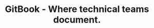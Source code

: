 ---
name: gitbook
host: gitbook.com
origin: https://gitbook.com
pathname: /
search: ''
href: https://gitbook.com/
title: GitBook - Where technical teams document.
ogTitle: GitBook - Where technical teams document.
twitterTitle: ''
description: >-
  GitBook makes it easy to research, plan and document products, from start to
  ship.
ogDescription: >-
  GitBook makes it easy to research, plan and document products, from start to
  ship.
image: /public/OG.png
ogImage: /public/OG.png
twitterImage: ''
keywords: ''

---